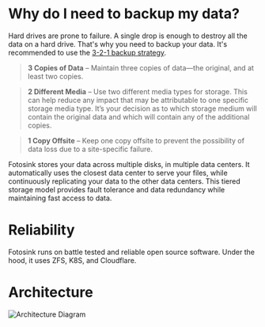 # Why do I need to backup my data?

Hard drives are prone to failure. A single drop is enough to destroy all the data on a hard drive. That's why you need to backup your data. It's recommended to use the [3-2-1 backup strategy](https://www.seagate.com/blog/what-is-a-3-2-1-backup-strategy/).

> **3 Copies of Data** – Maintain three copies of data—the original, and at least two copies.

> **2 Different Media** – Use two different media types for storage. This can help reduce any impact that may be attributable to one specific storage media type. It’s your decision as to which storage medium will contain the original data and which will contain any of the additional copies.

> **1 Copy Offsite** – Keep one copy offsite to prevent the possibility of data loss due to a site-specific failure.

Fotosink stores your data across multiple disks, in multiple data centers. It automatically uses the closest data center to serve your files, while continuously replicating your data to the other data centers. This tiered storage model provides fault tolerance and data redundancy while maintaining fast access to data.

# Reliability

Fotosink runs on battle tested and reliable open source software. Under the hood, it uses ZFS, K8S, and Cloudflare.

# Architecture

![Architecture Diagram](architecture-diagram.png)